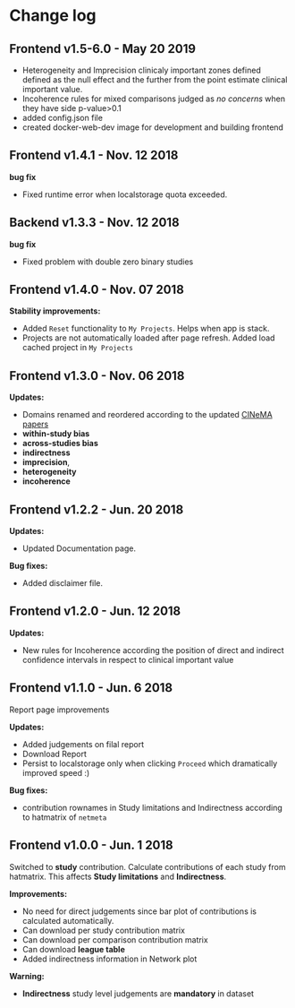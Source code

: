 # Change log

## Frontend v1.5-6.0 - May 20 2019
- Heterogeneity and Imprecision clinicaly important zones defined
 defined as the null effect and the further from the point estimate clinical important value.
- Incoherence rules for mixed comparisons judged as *no concerns* when they have
  side p-value>0.1
- added config.json file
- created docker-web-dev image for development and building frontend

## Frontend v1.4.1 - Nov. 12 2018
**bug fix**
- Fixed runtime error when localstorage quota exceeded.

## Backend v1.3.3 - Nov. 12 2018
**bug fix**
- Fixed problem with double zero binary studies 

## Frontend v1.4.0 - Nov. 07 2018

**Stability improvements:** 
- Added ```Reset``` functionality to ```My Projects```. Helps when app is stack.
- Projects are not automatically loaded after page refresh. Added load cached
  project in ```My Projects```

## Frontend v1.3.0 - Nov. 06 2018
**Updates:** 
- Domains renamed and reordered according to the updated [CINeMA papers](http://www.ispm.unibe.ch/research/research_groups/evidence_synthesis_methods/index_eng.html#pane551967)
 - **within-study bias**
 - **across-studies bias** 
 - **indirectness** 
 - **imprecision**,
 - **heterogeneity** 
 - **incoherence**


## Frontend v1.2.2 - Jun. 20 2018

**Updates:** 
- Updated Documentation page.

**Bug fixes:**
- Added disclaimer file.

## Frontend v1.2.0 - Jun. 12 2018

**Updates:**
- New rules for Incoherence according the position of direct and indirect confidence intervals in respect to clinical important value

## Frontend v1.1.0 - Jun. 6 2018

Report page improvements

**Updates:**
- Added judgements on filal report
- Download Report
- Persist to localstorage only when clicking ```Proceed``` which dramatically
  improved speed :)

**Bug fixes:**
- contribution rownames in Study limitations and Indirectness according to
  hatmatrix of ```netmeta```

## Frontend v1.0.0 - Jun. 1 2018

Switched to **study** contribution. Calculate contributions of each study from hatmatrix.
This affects **Study limitations** and **Indirectness**.

**Improvements:**
- No need for direct judgements since bar plot of contributions is calculated
  automatically.
- Can download per study contribution matrix
- Can download per comparison contribution matrix
- Can download **league table**
- Added indirectness information in Network plot

**Warning:**
- **Indirectness** study level judgements are **mandatory** in dataset
